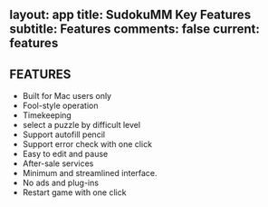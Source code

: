 layout: app
title: SudokuMM Key Features 
subtitle: Features
comments: false
current: features
---

## FEATURES
- Built for Mac users only
- Fool-style operation
- Timekeeping
- select a puzzle by difficult level
- Support autofill pencil
- Support error check with one click
- Easy to edit and pause
- After-sale services
- Minimum and streamlined interface.
- No ads and plug-ins
- Restart game with one click

 


